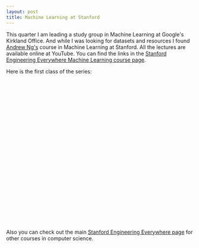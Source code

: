 ```yaml
---
layout: post
title: Machine Learning at Stanford
---
```


<p>
This quarter I am leading a study group in Machine Learning at
Google's Kirkland Office. And while I was looking for datasets and
resources I found
<a href="http://ai.stanford.edu/~ang/">Andrew Ng's</a> course
in Machine Learning at Stanford.
All the lectures are available online at YouTube. You can find the
links in the
<a href="http://see.stanford.edu/see/lecturelist.aspx?coll=348ca38a-3a6d-4052-937d-cb017338d7b1">
  Stanford Engineering Everywhere Machine Learning course page</a>.
</p>


<p>
Here is the first class of the series:
</p>

<object width="480" height="385">
  <param name="movie" value="http://www.youtube.com/v/UzxYlbK2c7E&hl=en_US&fs=1&"></param>
  <param name="allowFullScreen" value="true"></param>
  <param name="allowscriptaccess" value="always"></param>
  <embed src="http://www.youtube.com/v/UzxYlbK2c7E&hl=en_US&fs=1&"
    type="application/x-shockwave-flash"
    allowscriptaccess="always" allowfullscreen="true"
    width="480" height="385"></embed>
</object>

<p>
Also you can check out the main
<a href="http://see.stanford.edu/see/courses.aspx">
  Stanford Engineering Everywhere page</a>
for other courses in computer science.
</p>
